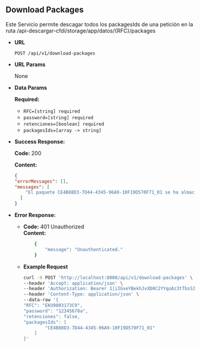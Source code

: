 ## Download Packages

Este Servicio permite descagar todos los packagesIds de una petición 
en la ruta /api-descargar-cfdi/storage/app/datos/{RFC}/packages

-   **URL**

    `POST /api/v1/download-packages`

-   **URL Params**

    None

-   **Data Params**

    **Required:**

    - `RFC=[string] required`
    - `password=[string] required`
    - `retenciones=[boolean] required`
    - `packagesIds=[array -> string]`

  -   **Success Response:**

      **Code:** 200

      **Content:**

      ```json
      {
      "errorMessages": [],
      "messages": [
          "El paquete CE4B88D3-7D44-4345-96A9-10F19D570F71_01 se ha almacenado"
        ]
      }
      ```


* **Error Response:**

    * **Code:** 401 Unauthorized <br />
      **Content:**
      ```bash
          {
              "message": "Unauthenticated."
          }
       ```

    -   **Example Request**

        ```bash
        curl -X POST 'http://localhost:8000/api/v1/download-packages' \
        --header 'Accept: application/json' \
        --header 'Authorization: Bearer 1|iIGxeYBekhJvXD0C2YYqoAz3tTbsS3lXPL18Mjbg' \
        --header 'Content-Type: application/json' \
        --data-raw '{
        "RFC": "EKU9003173C9",
        "password": "12345678a",
        "retenciones": false,
        "packagesIds": [
                "CE4B88D3-7D44-4345-96A9-10F19D570F71_01"
            ]
        }' 
        ```
